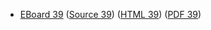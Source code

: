 * [EBoard 39](../eboards/eboard.39.html)
  ([Source 39](../eboards/eboard.39.md))
  ([HTML 39](../eboards/eboard.39.html))
  ([PDF 39](../eboards/eboard.39.pdf))
